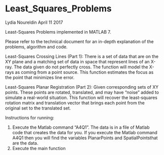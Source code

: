 # Least_Squares_Problems
Lydia Noureldin 
April 11 2017

Least-Squares Problems implemented in MATLAB 7.

Please refer to the technical document for an in-depth explanation of the problems, algorithm and code.

Least-Squares Crossing Lines (Part 1):
There is a set of data that are on the XY plane and a matching set of data in space that represent lines of an X-ray. The data given do not perfectly cross. The function will model the X-rays as coming from a point source. This function estimates the focus as the point that minimizes line error.

Least-Squares Planar Registration (Part 2):
Given corresponding sets of XY points. These points are rotated, translated, and may have “noise” added to simulate a real-world situation. This function will recover the least-squares rotation matrix and translation vector that brings each point from the original set to the translated set. 

Instructions for running:

1. Execute the Matlab command “A4Q1”. The data is in a file of Matlab code that creates the data for you. If you execute the Matlab command A4Q1 then you will find the variables PlanarPoints and SpatialPointsthat are the data. 
2. Execute the main function 

